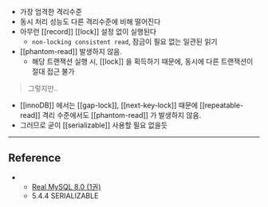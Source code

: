 - 가장 엄격한 격리수준
- 동시 처리 성능도 다른 격리수준에 비해 떨어진다
- 아무런 [[record]] [[lock]] 설정 없이 실행된다
	- `non-locking consistent read`, 잠금이 필요 없는 일관된 읽기
- [[phantom-read]] 발생하지 않음.
	- 해당 트랜잭션 실행 시, [[lock]] 을 획득하기 때문에, 동시에 다른 트랜잭션이 절대 접근 불가

> 그렇지만..

- [[innoDB]] 에서는 [[gap-lock]], [[next-key-lock]] 때문에 [[repeatable-read]] 격리 수준에서도 [[phantom-read]] 가 발생하지 않음.
- 그러므로 굳이 [[serializable]] 사용할 필요 없을듯
 ---
## Reference
 - - [Real MySQL 8.0 (1권)](https://product.kyobobook.co.kr/detail/S000001766482)
	- 5.4.4 SERIALIZABLE